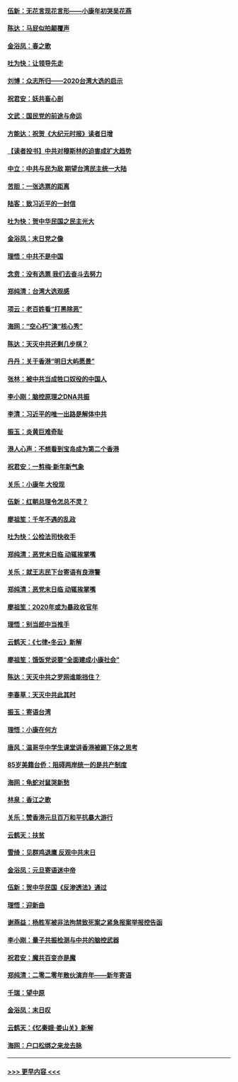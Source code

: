 #### [伍新：无花言现花言形——小康年初哭吴花燕](../pages/nsc993/n11800044.md?t=01171731) 
#### [陈达：马屁似拍颠覆声](../pages/nsc993/n11800010.md?t=01171731) 
#### [金浴凤：春之歌](../pages/nsc993/n11797687.md?t=01171731) 
#### [吐为快：让领导先走](../pages/nsc993/n11797512.md?t=01171731) 
#### [刘博：众志所归——2020台湾大选的启示](../pages/nsc993/n11796878.md?t=01171731) 
#### [祝君安：妖共畜心剖](../pages/nsc993/n11794273.md?t=01171731) 
#### [文武：国民党的前途与命运](../pages/nsc993/n11794198.md?t=01171731) 
#### [方能达：祝贺《大纪元时报》读者日增](../pages/nsc993/n11793807.md?t=01171731) 
#### [【读者投书】中共对穆斯林的迫害成扩大趋势](../pages/nsc993/n11791371.md?t=01171731) 
#### [中立：中共与民为敌 期望台湾民主统一大陆](../pages/nsc993/n11790392.md?t=01171731) 
#### [苦胆：一张选票的距离](../pages/nsc993/n11788914.md?t=01171731) 
#### [陆客：致习近平的一封信](../pages/nsc993/n11788867.md?t=01171731) 
#### [吐为快：贺中华民国之民主光大](../pages/nsc993/n11788618.md?t=01171731) 
#### [金浴凤：末日党之像](../pages/nsc993/n11787475.md?t=01171731) 
#### [理悟：中共不是中国](../pages/nsc993/n11787463.md?t=01171731) 
#### [念贲：没有选票  我们去奋斗去努力](../pages/nsc993/n11787398.md?t=01171731) 
#### [郑纯清：台湾大选观感](../pages/nsc993/n11786210.md?t=01171731) 
#### [项云：老百姓看“打黑除恶”](../pages/nsc993/n11785398.md?t=01171731) 
#### [海网：“空心朽”演“核心秀”](../pages/nsc993/n11783874.md?t=01171731) 
#### [陈达：天灭中共还剩几步棋？](../pages/nsc993/n11783719.md?t=01171731) 
#### [丹丹：关于香港“明日大屿愿景”](../pages/nsc993/n11783273.md?t=01171731) 
#### [张林：被中共当成牲口奴役的中国人](../pages/nsc993/n11782397.md?t=01171731) 
#### [李小刚：脑控原理之DNA共振](../pages/nsc993/n11780962.md?t=01171731) 
#### [李清：习近平的唯一出路是解体中共](../pages/nsc993/n11780866.md?t=01171731) 
#### [振玉：炎黄巨难奇耻](../pages/nsc993/n11779632.md?t=01171731) 
#### [港人心声：不想看到宝岛成为第二个香港](../pages/nsc993/n11778817.md?t=01171731) 
#### [祝君安：一剪梅‧新年新气象](../pages/nsc993/n11776340.md?t=01171731) 
#### [关乐：小康年 大役现](../pages/nsc993/n11774213.md?t=01171731) 
#### [伍新：红朝总理令怎总不灵？](../pages/nsc993/n11770813.md?t=01171731) 
#### [廖祖笙：千年不遇的乱政](../pages/nsc993/n11770373.md?t=01171731) 
#### [吐为快：公检法司快收手](../pages/nsc993/n11770359.md?t=01171731) 
#### [郑纯清：恶党末日临 动辄挨掌嘴](../pages/nsc993/n11769912.md?t=01171731) 
#### [关乐：就王志民下台寄语有良港警](../pages/nsc993/n11769903.md?t=01171731) 
#### [郑纯清：恶党末日临 动辄挨掌嘴](../pages/nsc993/n11769356.md?t=01171731) 
#### [廖祖笙：2020年或为暴政收官年](../pages/nsc993/n11768216.md?t=01171731) 
#### [理悟：别当郎中当推手](../pages/nsc993/n11768243.md?t=01171731) 
#### [云鹤天：《七律▪冬云》新解](../pages/nsc993/n11768204.md?t=01171731) 
#### [廖祖笙：饿饭党说要“全面建成小康社会”](../pages/nsc993/n11767482.md?t=01171731) 
#### [陈达：天灭中共之罗网谁能挡住？](../pages/nsc993/n11767465.md?t=01171731) 
#### [李春草：天灭中共此其时](../pages/nsc993/n11767452.md?t=01171731) 
#### [振玉：寄语台湾](../pages/nsc993/n11767432.md?t=01171731) 
#### [理悟：小康在何方](../pages/nsc993/n11767394.md?t=01171731) 
#### [唐风：温哥华中学生课堂讲香港被踢下体之思考](../pages/nsc993/n11766848.md?t=01171731) 
#### [85岁美籍台侨：阻碍两岸统一的是共产制度](../pages/nsc993/n11765043.md?t=01171731) 
#### [海网：龟蛇对鼠哭新愁](../pages/nsc993/n11764895.md?t=01171731) 
#### [林泉：香江之歌](../pages/nsc993/n11764415.md?t=01171731) 
#### [关乐：赞香港元旦百万和平抗暴大游行](../pages/nsc993/n11764382.md?t=01171731) 
#### [云鹤天：扶贫](../pages/nsc993/n11764245.md?t=01171731) 
#### [雪绮：见群鸡退鹰  反观中共末日](../pages/nsc993/n11762112.md?t=01171731) 
#### [金浴凤：元旦寄语迷中帝](../pages/nsc993/n11761788.md?t=01171731) 
#### [伍新：贺中华民国《反渗透法》通过](../pages/nsc993/n11761994.md?t=01171731) 
#### [理悟：迎新曲](../pages/nsc993/n11761152.md?t=01171731) 
#### [谢燕益：杨胜军被非法拘禁致死案之紧急报案举报控告函](../pages/nsc993/n11756134.md?t=01171731) 
#### [李小刚：量子共振检测与中共的脑控武器](../pages/nsc993/n11754518.md?t=01171731) 
#### [祝君安：魔共百变亦是魔](../pages/nsc993/n11754469.md?t=01171731) 
#### [郑纯清：二零二零年散伙演弃年——新年寄语](../pages/nsc993/n11754195.md?t=01171731) 
#### [千瑞：望中原](../pages/nsc993/n11754159.md?t=01171731) 
#### [金浴凤：末日叹](../pages/nsc993/n11752359.md?t=01171731) 
#### [云鹤天：《忆秦娥‧娄山关》新解](../pages/nsc993/n11752348.md?t=01171731) 
#### [海网：户口松绑之来龙去脉](../pages/nsc993/n11752328.md?t=01171731) 

----
#### [ >>> 更早内容 <<< ](../indexes/nsc993-earlier.md)
